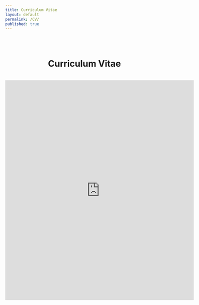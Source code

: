 ```yaml
---
title: Curriculum Vitae
layout: default
permalink: /CV/
published: true
---
```

<br>
<br>
<div align = "center">
  <h1>Curriculum Vitae</h1>
  <br>
<embed src="https://meganstumpf.github.io/assets/cv.pdf" type="application/pdf" width="600px" height="700px" />
</div>

